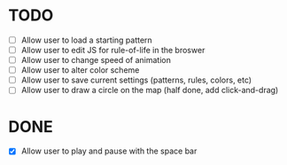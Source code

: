 TODO
====

- [ ] Allow user to load a starting pattern
- [ ] Allow user to edit JS for rule-of-life in the broswer
- [ ] Allow user to change speed of animation
- [ ] Allow user to alter color scheme
- [ ] Allow user to save current settings (patterns, rules, colors, etc)
- [ ] Allow user to draw a circle on the map (half done, add click-and-drag)

DONE
====
- [x] Allow user to play and pause with the space bar
